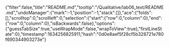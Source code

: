{"filter":false,"title":"README.md","tooltip":"/Qualitative/lab06_text/README.md","undoManager":{"mark":-1,"position":-1,"stack":[]},"ace":{"folds":[],"scrolltop":0,"scrollleft":0,"selection":{"start":{"row":0,"column":0},"end":{"row":0,"column":0},"isBackwards":false},"options":{"guessTabSize":true,"useWrapMode":false,"wrapToView":true},"firstLineState":0},"timestamp":1634256825911,"hash":"0d0e8aef5f28cf5b328721e780f690344903273e"}